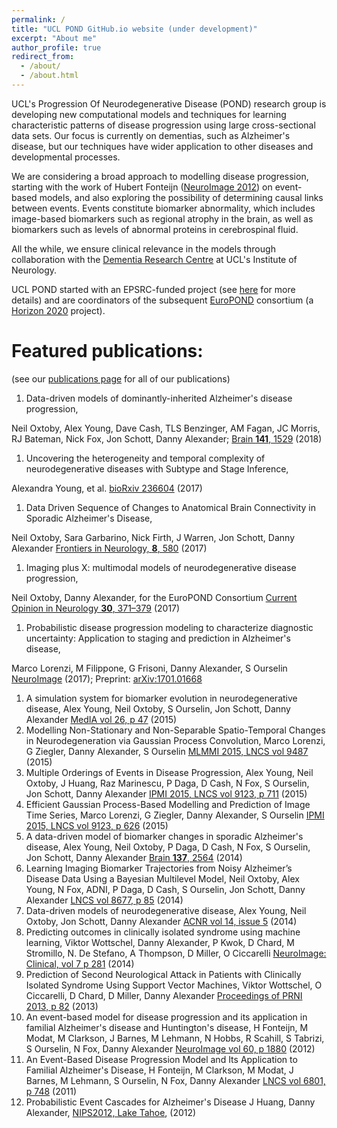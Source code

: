 ```yaml
---
permalink: /
title: "UCL POND GitHub.io website (under development)"
excerpt: "About me"
author_profile: true
redirect_from: 
  - /about/
  - /about.html
---
```


UCL's Progression Of Neurodegenerative Disease (POND) research group is developing new computational models and techniques for learning characteristic patterns of disease progression using large cross-sectional data sets. Our focus is currently on dementias, such as Alzheimer's disease, but our techniques have wider application to other diseases and developmental processes.

We are considering a broad approach to modelling disease progression, starting with the work of Hubert Fonteijn ([NeuroImage 2012](http://dx.doi.org/10.1016/j.neuroimage.2012.01.062)) on event-based models, and also exploring the possibility of determining causal links between events. Events constitute biomarker abnormality, which includes image-based biomarkers such as regional atrophy in the brain, as well as biomarkers such as levels of abnormal proteins in cerebrospinal fluid.

All the while, we ensure clinical relevance in the models through collaboration with the [Dementia Research Centre](http://dementia.ion.ucl.ac.uk/) at UCL's Institute of Neurology.

UCL POND started with an EPSRC-funded project (see [here](http://pond.cs.ucl.ac.uk/projects/) for more details) and are coordinators of the subsequent [EuroPOND](http://europond.eu/) consortium (a [Horizon 2020](http://ec.europa.eu/programmes/horizon2020/) project).

Featured publications:
======
(see our [publications page](http://pond.cs.ucl.ac.uk/publications/) for all of our publications)

1.  Data-driven models of dominantly-inherited Alzheimer's disease progression,

 Neil Oxtoby, Alex Young, Dave Cash, TLS Benzinger, AM Fagan, JC Morris, RJ Bateman, Nick Fox, Jon Schott, Danny Alexander;
[Brain **141**, 1529](https://academic.oup.com/brain/advance-article/doi/10.1093/brain/awy050/4951528?guestAccessKey=73f004ae-2bcc-47aa-b1b5-c94e563084ea) (2018)
1. Uncovering the heterogeneity and temporal complexity of neurodegenerative diseases with Subtype and Stage Inference, 

 Alexandra Young, et al. [bioRxiv 236604](https://doi.org/10.1101/236604) (2017)
1.  Data Driven Sequence of Changes to Anatomical Brain Connectivity in Sporadic Alzheimer's Disease,

 Neil Oxtoby, Sara Garbarino, Nick Firth, J Warren, Jon Schott, Danny Alexander
[Frontiers in Neurology, **8**, 580](http://doi.org/10.3389/fneur.2017.00580) (2017)
1.  Imaging plus X: multimodal models of neurodegenerative disease progression,

 Neil Oxtoby, Danny Alexander, for the EuroPOND Consortium
[Current Opinion in Neurology **30**, 371–379](http://doi.org/10.1097/WCO.0000000000000460) (2017)
1.  Probabilistic disease progression modeling to characterize diagnostic uncertainty: Application to staging and prediction in Alzheimer's disease,

 Marco Lorenzi, M Filippone, G Frisoni, Danny Alexander, S Ourselin
[NeuroImage](http://doi.org/10.1016/j.neuroimage.2017.08.059) (2017); Preprint: [arXiv:1701.01668](https://arxiv.org/abs/1701.01668)
1.  A simulation system for biomarker evolution in neurodegenerative disease,
Alex Young, Neil Oxtoby, S Ourselin, Jon Schott, Danny Alexander
[MedIA vol 26, p 47](http://dx.doi.org/10.1016/j.media.2015.07.004) (2015)
1.  Modelling Non-Stationary and Non-Separable Spatio-Temporal Changes in Neurodegeneration via Gaussian Process Convolution,
Marco Lorenzi, G Ziegler, Danny Alexander, S Ourselin
[MLMMI 2015, LNCS vol 9487](http://dx.doi.org/10.1007/978-3-319-27929-9) (2015)
1.  Multiple Orderings of Events in Disease Progression,
Alex Young, Neil Oxtoby, J Huang, Raz Marinescu, P Daga, D Cash, N Fox, S Ourselin, Jon Schott, Danny Alexander
[IPMI 2015, LNCS vol 9123, p 711](http://dx.doi.org/10.1007/978-3-319-19992-4_56) (2015)
1.  Efficient Gaussian Process-Based Modelling and Prediction of Image Time Series,
Marco Lorenzi, G Ziegler, Danny Alexander, S Ourselin
[IPMI 2015, LNCS vol 9123, p 626](http://dx.doi.org/10.1007/978-3-319-19992-4_49) (2015)
1.  A data-driven model of biomarker changes in sporadic Alzheimer's disease,
Alex Young, Neil Oxtoby, P Daga, D Cash, N Fox, S Ourselin, Jon Schott, Danny Alexander
[Brain **137**, 2564](http://dx.doi.org/10.1093/brain/awu176) (2014)
1.  Learning Imaging Biomarker Trajectories from Noisy Alzheimer’s Disease Data Using a Bayesian Multilevel Model,
Neil Oxtoby, Alex Young, N Fox, ADNI, P Daga, D Cash, S Ourselin, Jon Schott, Danny Alexander
[LNCS vol 8677, p 85](http://dx.doi.org/10.1007/978-3-319-12289-2_8) (2014)
1.  Data-driven models of neurodegenerative disease,
Alex Young, Neil Oxtoby, Jon Schott, Danny Alexander
[ACNR vol 14, issue 5](http://www.acnr.co.uk/2014/12/data-driven-models-of-neurodegenerative-disease/) (2014)
1.  Predicting outcomes in clinically isolated syndrome using machine learning,
Viktor Wottschel, Danny Alexander, P Kwok, D Chard, M Stromillo, N. De Stefano, A Thompson, D Miller, O Ciccarelli
[NeuroImage: Clinical, vol 7 p 281](http://dx.doi.org/10.1016/j.nicl.2014.11.021) (2014)
1.  Prediction of Second Neurological Attack in Patients with Clinically Isolated Syndrome Using Support Vector Machines,
Viktor Wottschel, O Ciccarelli, D Chard, D Miller, Danny Alexander
[Proceedings of PRNI 2013, p 82](http://dx.doi.org/10.1109/PRNI.2013.30) (2013)
1.  An event-based model for disease progression and its application in familial Alzheimer's disease and Huntington's disease,
H Fonteijn, M Modat, M Clarkson, J Barnes, M Lehmann, N Hobbs, R Scahill, S Tabrizi, S Ourselin, N Fox, Danny Alexander
[NeuroImage vol 60, p 1880](http://dx.doi.org/10.1016/j.neuroimage.2012.01.062) (2012)
1.  An Event-Based Disease Progression Model and Its Application to Familial Alzheimer's Disease,
H Fonteijn, M Clarkson, M Modat, J Barnes, M Lehmann, S Ourselin, N Fox, Danny Alexander
[LNCS vol 6801, p 748](http://dx.doi.org/10.1007/978-3-642-22092-0_61) (2011)
1.  Probabilistic Event Cascades for Alzheimer's Disease
J Huang, Danny Alexander,
[NIPS2012, Lake Tahoe](http://papers.nips.cc/paper/4856-probabilistic-event-cascades-for-alzheimers-disease), (2012)
